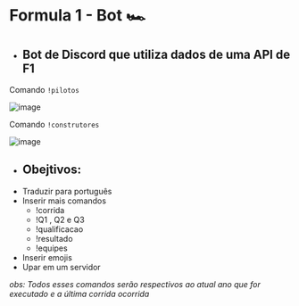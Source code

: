 # Formula 1 - Bot 🏎️
* <h2> Bot de Discord que utiliza dados de uma API de F1</h2>

Comando ```!pilotos```

![image](https://cdn.discordapp.com/attachments/973660650041638922/975494300416761956/rounded-in-photoretrica.png)

Comando ```!construtores```

![image](https://cdn.discordapp.com/attachments/973660650041638922/975495322916757576/rounded-in-photoretrica_1.png)


* <h2> Obejtivos: </h2>
* Traduzir para português
* Inserir mais comandos
  - !corrida
  - !Q1 , Q2 e Q3
  - !qualificacao
  - !resultado
  - !equipes
* Inserir emojis
* Upar em um servidor 

_obs: Todos esses comandos serão respectivos ao atual ano que for executado e a última corrida ocorrida_
